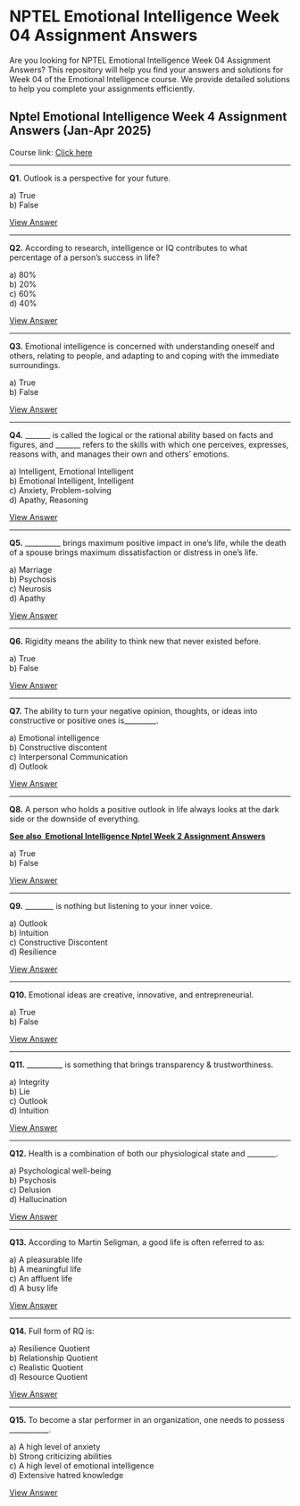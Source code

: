 # NPTEL Emotional Intelligence Week 04 Assignment Answers

Are you looking for NPTEL Emotional Intelligence Week 04 Assignment Answers? This repository will help you find your answers and solutions for Week 04 of the Emotional Intelligence course. We provide detailed solutions to help you complete your assignments efficiently.

## Nptel Emotional Intelligence Week 4 Assignment Answers (Jan-Apr 2025)

Course link: [Click here](https://onlinecourses.nptel.ac.in/noc25_hs16/course)

***

**Q1.** Outlook is a perspective for your future.

a) True\
b) False

[View Answer](https://my.progiez.com/courses/nptel-emotional-intelligence-answers/)

***

**Q2.** According to research, intelligence or IQ contributes to what percentage of a person’s success in life?

a) 80%\
b) 20%\
c) 60%\
d) 40%

[View Answer](https://my.progiez.com/courses/nptel-emotional-intelligence-answers/)

***

**Q3.** Emotional intelligence is concerned with understanding oneself and others, relating to people, and adapting to and coping with the immediate surroundings.

a) True\
b) False

[View Answer](https://my.progiez.com/courses/nptel-emotional-intelligence-answers/)

***

**Q4.** \_\_\_\_\_\_\_ is called the logical or the rational ability based on facts and figures, and \_\_\_\_\_\_\_ refers to the skills with which one perceives, expresses, reasons with, and manages their own and others’ emotions.

a) Intelligent, Emotional Intelligent\
b) Emotional Intelligent, Intelligent\
c) Anxiety, Problem-solving\
d) Apathy, Reasoning

[View Answer](https://my.progiez.com/courses/nptel-emotional-intelligence-answers/)

***

**Q5.** \_\_\_\_\_\_\_\_\_\_ brings maximum positive impact in one’s life, while the death of a spouse brings maximum dissatisfaction or distress in one’s life.

a) Marriage\
b) Psychosis\
c) Neurosis\
d) Apathy

[View Answer](https://my.progiez.com/courses/nptel-emotional-intelligence-answers/)

***

**Q6.** Rigidity means the ability to think new that never existed before.

a) True\
b) False

[View Answer](https://my.progiez.com/courses/nptel-emotional-intelligence-answers/)

***

**Q7.** The ability to turn your negative opinion, thoughts, or ideas into constructive or positive ones is\_\_\_\_\_\_\_\_\_.

a) Emotional intelligence\
b) Constructive discontent\
c) Interpersonal Communication\
d) Outlook

[View Answer](https://my.progiez.com/courses/nptel-emotional-intelligence-answers/)

***

**Q8.** A person who holds a positive outlook in life always looks at the dark side or the downside of everything.

[****See also**  **Emotional Intelligence Nptel Week 2 Assignment Answers****](https://progiez.com/nptel-emotional-intelligence-week-2-assignment-answers)

a) True\
b) False

[View Answer](https://my.progiez.com/courses/nptel-emotional-intelligence-answers/)

***

**Q9.** \_\_\_\_\_\_\_\_ is nothing but listening to your inner voice.

a) Outlook\
b) Intuition\
c) Constructive Discontent\
d) Resilience

[View Answer](https://my.progiez.com/courses/nptel-emotional-intelligence-answers/)

***

**Q10.** Emotional ideas are creative, innovative, and entrepreneurial.

a) True\
b) False

[View Answer](https://my.progiez.com/courses/nptel-emotional-intelligence-answers/)

***

**Q11.** \_\_\_\_\_\_\_\_\_\_ is something that brings transparency & trustworthiness.

a) Integrity\
b) Lie\
c) Outlook\
d) Intuition

[View Answer](https://my.progiez.com/courses/nptel-emotional-intelligence-answers/)

***

**Q12.** Health is a combination of both our physiological state and \_\_\_\_\_\_\_\_.

a) Psychological well-being\
b) Psychosis\
c) Delusion\
d) Hallucination

[View Answer](https://my.progiez.com/courses/nptel-emotional-intelligence-answers/)

***

**Q13.** According to Martin Seligman, a good life is often referred to as:

a) A pleasurable life\
b) A meaningful life\
c) An affluent life\
d) A busy life

[View Answer](https://my.progiez.com/courses/nptel-emotional-intelligence-answers/)

***

**Q14.** Full form of RQ is:

a) Resilience Quotient\
b) Relationship Quotient\
c) Realistic Quotient\
d) Resource Quotient

[View Answer](https://my.progiez.com/courses/nptel-emotional-intelligence-answers/)

***

**Q15.** To become a star performer in an organization, one needs to possess \_\_\_\_\_\_\_\_\_\_\_.

a) A high level of anxiety\
b) Strong criticizing abilities\
c) A high level of emotional intelligence\
d) Extensive hatred knowledge

[View Answer](https://my.progiez.com/courses/nptel-emotional-intelligence-answers/)
